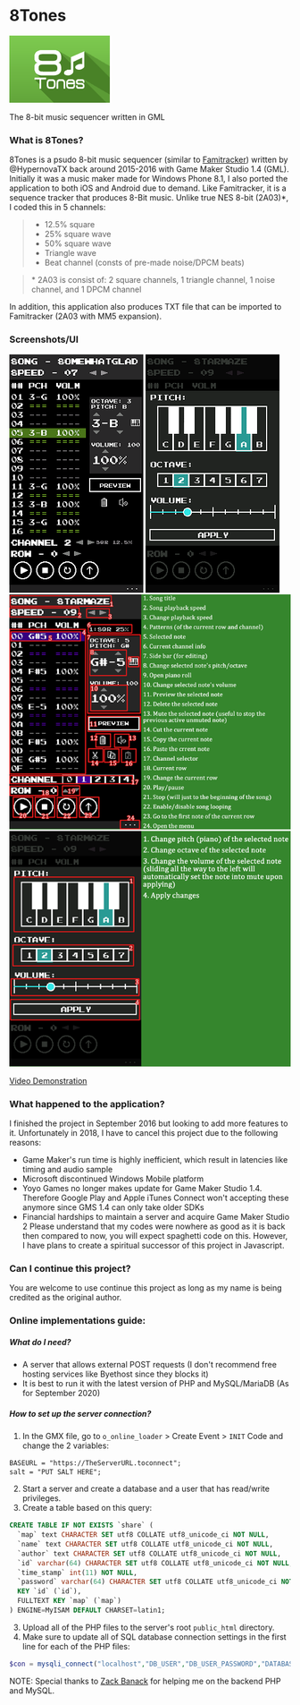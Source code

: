# 8Tones
![8Tone Logo](./images/logo.png)

The 8-bit music sequencer written in GML

### What is 8Tones?
 8Tones is a psudo 8-bit music sequencer (similar to [Famitracker](https://github.com/HertzDevil/0CC-FamiTracker)) written by @HypernovaTX back around 2015-2016 with Game Maker Studio 1.4 (GML). Initially it was a music maker made for Windows Phone 8.1, I also ported the application to both iOS and Android due to demand. Like Famitracker, it is a sequence tracker that produces 8-Bit music. Unlike true NES 8-bit (2A03)\*, I coded this in 5 channels:
> * 12.5% square
> * 25% square wave
> * 50% square wave
> * Triangle wave
> * Beat channel (consts of pre-made noise/DPCM beats)

> \* 2A03 is consist of: 2 square channels, 1 triangle channel, 1 noise channel, and 1 DPCM channel

 In addition, this application also produces TXT file that can be imported to Famitracker (2A03 with MM5 expansion).
 
### Screenshots/UI
![Main sequencing screen](./images/Screenshot_A.png)
![Piano roll](./images/Screenshot_B.png)
![Main sequencing UI details](./images/8-tones-howtouse1.png)
![Piano roll UI details](./images/8-tones-howtouse2.png)

[Video Demonstration](https://www.youtube.com/watch?v=A7rM7G9tHGE)
 
### What happened to the application?
 I finished the project in September 2016 but looking to add more features to it. Unfortunately in 2018, I have to cancel this project due to the following reasons:
- Game Maker's run time is highly inefficient, which result in latencies like timing and audio sample
- Microsoft discontinued Windows Mobile platform
- Yoyo Games no longer makes update for Game Maker Studio 1.4. Therefore Google Play and Apple iTunes Connect won't accepting these anymore since GMS 1.4 can only take older SDKs
- Financial hardships to maintain a server and acquire Game Maker Studio 2
Please understand that my codes were nowhere as good as it is back then compared to now, you will expect spaghetti code on this. However, I have plans to create a spiritual successor of this project in Javascript.

### Can I continue this project?
You are welcome to use continue this project as long as my name is being credited as the original author.

### Online implementations guide:
##### What do I need?
- A server that allows external POST requests (I don't recommend free hosting services like Byethost since they blocks it)
- It is best to run it with the latest version of PHP and MySQL/MariaDB (As for September 2020)

##### How to set up the server connection?
1. In the GMX file, go to `o_online_loader` > Create Event > `INIT` Code and change the 2 variables:
```GML
BASEURL = "https://TheServerURL.toconnect";
salt = "PUT SALT HERE";
```
2. Start a server and create a database and a user that has read/write privileges.
3. Create a table based on this query:
```sql
CREATE TABLE IF NOT EXISTS `share` (
  `map` text CHARACTER SET utf8 COLLATE utf8_unicode_ci NOT NULL,
  `name` text CHARACTER SET utf8 COLLATE utf8_unicode_ci NOT NULL,
  `author` text CHARACTER SET utf8 COLLATE utf8_unicode_ci NOT NULL,
  `id` varchar(64) CHARACTER SET utf8 COLLATE utf8_unicode_ci NOT NULL,
  `time_stamp` int(11) NOT NULL,
  `password` varchar(64) CHARACTER SET utf8 COLLATE utf8_unicode_ci NOT NULL,
  KEY `id` (`id`),
  FULLTEXT KEY `map` (`map`)
) ENGINE=MyISAM DEFAULT CHARSET=latin1;
```
3. Upload all of the PHP files to the server's root `public_html` directory.
4. Make sure to update all of SQL database connection settings in the first line for each of the PHP files:
```php
$con = mysqli_connect("localhost","DB_USER","DB_USER_PASSWORD","DATABASE");
```
NOTE: Special thanks to [Zack Banack](https://github.com/zbanack) for helping me on the backend PHP and MySQL.
